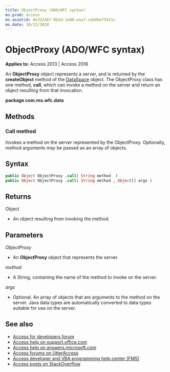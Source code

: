 ```yaml
---
title: ObjectProxy (ADO/WFC syntax)
ms.prod: access
ms.assetid: 8e3224b7-0b1d-1e08-eaa7-ceb0b6f5411c
ms.date: 10/12/2018
---
```



# ObjectProxy (ADO/WFC syntax)

**Applies to:** Access 2013 | Access 2016

An **ObjectProxy** object represents a server, and is returned by the **createObject** method of the [DataSpace](https://msdn.microsoft.com/library/7db181d5-422b-49fe-b6af-a20f5da520ff%28Office.15%29.aspx) object. The ObjectProxy class has one method, **call**, which can invoke a method on the server and return an object resulting from that invocation.

**package com.ms.wfc.data**

## Methods

### Call method

Invokes a method on the server represented by the ObjectProxy. Optionally, method arguments may be passed as an array of objects.


## Syntax

```vb
public Object ObjectProxy .call( String method  ) 
public Object ObjectProxy .call( String method , Object[] args ) 

```


## Returns

Object
    
- An object resulting from invoking the method.
    

## Parameters

_ObjectProxy_
    
- An **ObjectProxy** object that represents the server.
    
_method_
    
- A String, containing the name of the method to invoke on the server.
    
_args_
    
- Optional. An array of objects that are arguments to the method on the server. Java data types are automatically converted to data types suitable for use on the server.
    
## See also

- [Access for developers forum](https://social.msdn.microsoft.com/Forums/office/home?forum=accessdev)
- [Access help on support.office.com](https://support.office.com/search/results?query=Access)
- [Access help on answers.microsoft.com](https://answers.microsoft.com/)
- [Access forums on UtterAccess](http://www.utteraccess.com/forum/index.php?act=idx)
- [Access developer and VBA programming help center (FMS)](http://www.fmsinc.com/MicrosoftAccess/developer/)
- [Access posts on StackOverflow](https://stackoverflow.com/questions/tagged/ms-access)
